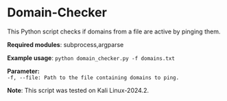 # Domain-Checker

This Python script checks if domains from a file are active by pinging them.

**Required modules**: subprocess,argparse

**Example usage**: `python domain_checker.py -f domains.txt`

**Parameter:**<br>
`-f, --file: Path to the file containing domains to ping.`<br>

**Note**:
This script was tested on Kali Linux-2024.2.
